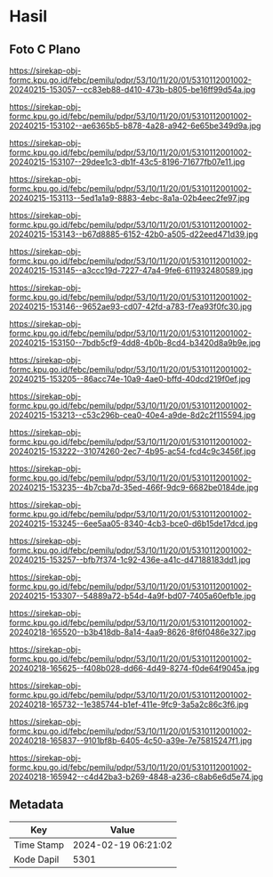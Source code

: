 # Hasil

## Foto C Plano

https://sirekap-obj-formc.kpu.go.id/febc/pemilu/pdpr/53/10/11/20/01/5310112001002-20240215-153057--cc83eb88-d410-473b-b805-be16ff99d54a.jpg

https://sirekap-obj-formc.kpu.go.id/febc/pemilu/pdpr/53/10/11/20/01/5310112001002-20240215-153102--ae6365b5-b878-4a28-a942-6e65be349d9a.jpg

https://sirekap-obj-formc.kpu.go.id/febc/pemilu/pdpr/53/10/11/20/01/5310112001002-20240215-153107--29dee1c3-db1f-43c5-8196-71677fb07e11.jpg

https://sirekap-obj-formc.kpu.go.id/febc/pemilu/pdpr/53/10/11/20/01/5310112001002-20240215-153113--5ed1a1a9-8883-4ebc-8a1a-02b4eec2fe97.jpg

https://sirekap-obj-formc.kpu.go.id/febc/pemilu/pdpr/53/10/11/20/01/5310112001002-20240215-153143--b67d8885-6152-42b0-a505-d22eed471d39.jpg

https://sirekap-obj-formc.kpu.go.id/febc/pemilu/pdpr/53/10/11/20/01/5310112001002-20240215-153145--a3ccc19d-7227-47a4-9fe6-611932480589.jpg

https://sirekap-obj-formc.kpu.go.id/febc/pemilu/pdpr/53/10/11/20/01/5310112001002-20240215-153146--9652ae93-cd07-42fd-a783-f7ea93f0fc30.jpg

https://sirekap-obj-formc.kpu.go.id/febc/pemilu/pdpr/53/10/11/20/01/5310112001002-20240215-153150--7bdb5cf9-4dd8-4b0b-8cd4-b3420d8a9b9e.jpg

https://sirekap-obj-formc.kpu.go.id/febc/pemilu/pdpr/53/10/11/20/01/5310112001002-20240215-153205--86acc74e-10a9-4ae0-bffd-40dcd219f0ef.jpg

https://sirekap-obj-formc.kpu.go.id/febc/pemilu/pdpr/53/10/11/20/01/5310112001002-20240215-153213--c53c296b-cea0-40e4-a9de-8d2c2f115594.jpg

https://sirekap-obj-formc.kpu.go.id/febc/pemilu/pdpr/53/10/11/20/01/5310112001002-20240215-153222--31074260-2ec7-4b95-ac54-fcd4c9c3456f.jpg

https://sirekap-obj-formc.kpu.go.id/febc/pemilu/pdpr/53/10/11/20/01/5310112001002-20240215-153235--4b7cba7d-35ed-466f-9dc9-6682be0184de.jpg

https://sirekap-obj-formc.kpu.go.id/febc/pemilu/pdpr/53/10/11/20/01/5310112001002-20240215-153245--6ee5aa05-8340-4cb3-bce0-d6b15de17dcd.jpg

https://sirekap-obj-formc.kpu.go.id/febc/pemilu/pdpr/53/10/11/20/01/5310112001002-20240215-153257--bfb7f374-1c92-436e-a41c-d47188183dd1.jpg

https://sirekap-obj-formc.kpu.go.id/febc/pemilu/pdpr/53/10/11/20/01/5310112001002-20240215-153307--54889a72-b54d-4a9f-bd07-7405a60efb1e.jpg

https://sirekap-obj-formc.kpu.go.id/febc/pemilu/pdpr/53/10/11/20/01/5310112001002-20240218-165520--b3b418db-8a14-4aa9-8626-8f6f0486e327.jpg

https://sirekap-obj-formc.kpu.go.id/febc/pemilu/pdpr/53/10/11/20/01/5310112001002-20240218-165625--f408b028-dd66-4d49-8274-f0de64f9045a.jpg

https://sirekap-obj-formc.kpu.go.id/febc/pemilu/pdpr/53/10/11/20/01/5310112001002-20240218-165732--1e385744-b1ef-411e-9fc9-3a5a2c86c3f6.jpg

https://sirekap-obj-formc.kpu.go.id/febc/pemilu/pdpr/53/10/11/20/01/5310112001002-20240218-165837--9101bf8b-6405-4c50-a39e-7e75815247f1.jpg

https://sirekap-obj-formc.kpu.go.id/febc/pemilu/pdpr/53/10/11/20/01/5310112001002-20240218-165942--c4d42ba3-b269-4848-a236-c8ab6e6d5e74.jpg


## Metadata

| Key        | Value               |
| ---------- | ------------------- |
| Time Stamp | 2024-02-19 06:21:02 |
| Kode Dapil | 5301                |



